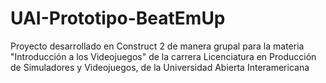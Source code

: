 # UAI-Prototipo-BeatEmUp
Proyecto desarrollado en Construct 2 de manera grupal para la materia "Introducción a los Videojuegos" de la carrera Licenciatura en Producción de Simuladores y Videojuegos, de la Universidad Abierta Interamericana
